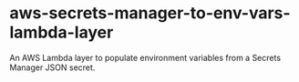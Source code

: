 # aws-secrets-manager-to-env-vars-lambda-layer
An AWS Lambda layer to populate environment variables from a Secrets Manager JSON secret.

